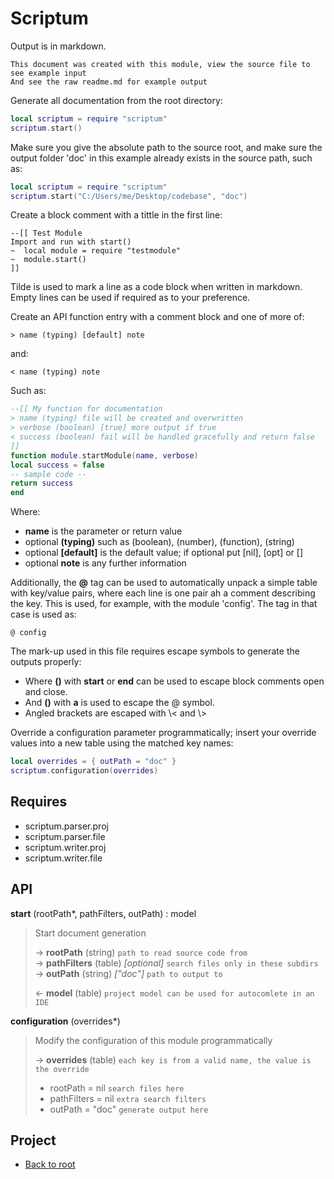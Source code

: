 # Scriptum

Output is in markdown.

    This document was created with this module, view the source file to see example input
    And see the raw readme.md for example output

Generate all documentation from the root directory:

```lua
local scriptum = require "scriptum"
scriptum.start()
```

Make sure you give the absolute path to the source root, and make
sure the output folder 'doc' in this example already exists in the source path, such as:

```lua
local scriptum = require "scriptum"
scriptum.start("C:/Users/me/Desktop/codebase", "doc")
```

Create a block comment with a tittle in the first line:

    --[[ Test Module
    Import and run with start()
    ~  local module = require "testmodule"
    ~  module.start()
    ]]

Tilde is used to mark a line as a code block when written in markdown.
Empty lines can be used if required as to your preference.

Create an API function entry with a comment block and one of more of:

    > name (typing) [default] note

and:

    < name (typing) note

Such as:

```lua
--[[ My function for documentation
> name (typing) file will be created and overwritten
> verbose (boolean) [true] more output if true
< success (boolean) fail will be handled gracefully and return false
]]
function module.startModule(name, verbose)
local success = false
-- sample code --
return success
end
```

Where:

- **name** is the parameter or return value
- optional **(typing)** such as (boolean), (number), (function), (string)
- optional **\[default\]** is the default value; if optional put \[nil\], \[opt\] or \[\]
- optional **note** is any further information

Additionally, the **@** tag can be used to automatically unpack a simple table with key/value
pairs, where each line is one pair ah a comment describing the key. This is used, for example, with
the module 'config'. The tag in that case is used as:

    @ config

The mark-up used in this file requires escape symbols to generate the outputs properly:
- Where **()** with **start** or **end** can be used to escape block comments open and close.
- And **()** with **a** is used to escape the @ symbol.
- Angled brackets are escaped with \\< and \\>

Override a configuration parameter programmatically; insert your override values into a
new table using the matched key names:

```lua
local overrides = { outPath = "doc" }
scriptum.configuration(overrides)
```


## Requires

+ scriptum.parser.proj
+ scriptum.parser.file
+ scriptum.writer.proj
+ scriptum.writer.file

## API

**start** (rootPath\*, pathFilters, outPath) : model  

> Start document generation  
>
> &rarr; **rootPath** (string) `path to read source code from`  
> &rarr; **pathFilters** (table) *[optional]* `search files only in these subdirs`  
> &rarr; **outPath** (string) *["doc"]* `path to output to`  
>
> &larr; **model** (table) `project model can be used for autocomlete in an IDE`  

**configuration** (overrides\*)  

> Modify the configuration of this module programmatically  
>
> &rarr; **overrides** (table) `each key is from a valid name, the value is the override`  
> - rootPath = nil `search files here`  
> - pathFilters = nil `extra search filters`  
> - outPath = "doc" `generate output here`  
>  

## Project

+ [Back to root](README.md)
